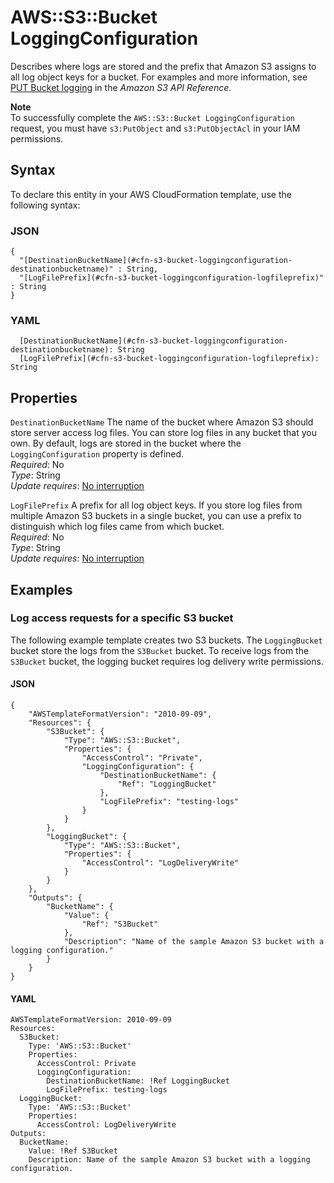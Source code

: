 # AWS::S3::Bucket LoggingConfiguration<a name="aws-properties-s3-bucket-loggingconfiguration"></a>

Describes where logs are stored and the prefix that Amazon S3 assigns to all log object keys for a bucket\. For examples and more information, see [PUT Bucket logging](https://docs.aws.amazon.com/AmazonS3/latest/API/RESTBucketPUTlogging.html) in the *Amazon S3 API Reference*\.

**Note**  
To successfully complete the `AWS::S3::Bucket LoggingConfiguration` request, you must have `s3:PutObject` and `s3:PutObjectAcl` in your IAM permissions\.

## Syntax<a name="aws-properties-s3-bucket-loggingconfiguration-syntax"></a>

To declare this entity in your AWS CloudFormation template, use the following syntax:

### JSON<a name="aws-properties-s3-bucket-loggingconfiguration-syntax.json"></a>

```
{
  "[DestinationBucketName](#cfn-s3-bucket-loggingconfiguration-destinationbucketname)" : String,
  "[LogFilePrefix](#cfn-s3-bucket-loggingconfiguration-logfileprefix)" : String
}
```

### YAML<a name="aws-properties-s3-bucket-loggingconfiguration-syntax.yaml"></a>

```
  [DestinationBucketName](#cfn-s3-bucket-loggingconfiguration-destinationbucketname): String
  [LogFilePrefix](#cfn-s3-bucket-loggingconfiguration-logfileprefix): String
```

## Properties<a name="aws-properties-s3-bucket-loggingconfiguration-properties"></a>

`DestinationBucketName`  <a name="cfn-s3-bucket-loggingconfiguration-destinationbucketname"></a>
The name of the bucket where Amazon S3 should store server access log files\. You can store log files in any bucket that you own\. By default, logs are stored in the bucket where the `LoggingConfiguration` property is defined\.  
*Required*: No  
*Type*: String  
*Update requires*: [No interruption](https://docs.aws.amazon.com/AWSCloudFormation/latest/UserGuide/using-cfn-updating-stacks-update-behaviors.html#update-no-interrupt)

`LogFilePrefix`  <a name="cfn-s3-bucket-loggingconfiguration-logfileprefix"></a>
A prefix for all log object keys\. If you store log files from multiple Amazon S3 buckets in a single bucket, you can use a prefix to distinguish which log files came from which bucket\.  
*Required*: No  
*Type*: String  
*Update requires*: [No interruption](https://docs.aws.amazon.com/AWSCloudFormation/latest/UserGuide/using-cfn-updating-stacks-update-behaviors.html#update-no-interrupt)

## Examples<a name="aws-properties-s3-bucket-loggingconfiguration--examples"></a>



### Log access requests for a specific S3 bucket<a name="aws-properties-s3-bucket-loggingconfiguration--examples--Log_access_requests_for_a_specific_S3_bucket"></a>

The following example template creates two S3 buckets\. The `LoggingBucket` bucket store the logs from the `S3Bucket` bucket\. To receive logs from the `S3Bucket` bucket, the logging bucket requires log delivery write permissions\.

#### JSON<a name="aws-properties-s3-bucket-loggingconfiguration--examples--Log_access_requests_for_a_specific_S3_bucket--json"></a>

```
{
    "AWSTemplateFormatVersion": "2010-09-09",
    "Resources": {
        "S3Bucket": {
            "Type": "AWS::S3::Bucket",
            "Properties": {
                "AccessControl": "Private",
                "LoggingConfiguration": {
                    "DestinationBucketName": {
                        "Ref": "LoggingBucket"
                    },
                    "LogFilePrefix": "testing-logs"
                }
            }
        },
        "LoggingBucket": {
            "Type": "AWS::S3::Bucket",
            "Properties": {
                "AccessControl": "LogDeliveryWrite"
            }
        }
    },
    "Outputs": {
        "BucketName": {
            "Value": {
                "Ref": "S3Bucket"
            },
            "Description": "Name of the sample Amazon S3 bucket with a logging configuration."
        }
    }
}
```

#### YAML<a name="aws-properties-s3-bucket-loggingconfiguration--examples--Log_access_requests_for_a_specific_S3_bucket--yaml"></a>

```
AWSTemplateFormatVersion: 2010-09-09
Resources:
  S3Bucket:
    Type: 'AWS::S3::Bucket'
    Properties:
      AccessControl: Private
      LoggingConfiguration:
        DestinationBucketName: !Ref LoggingBucket
        LogFilePrefix: testing-logs
  LoggingBucket:
    Type: 'AWS::S3::Bucket'
    Properties:
      AccessControl: LogDeliveryWrite
Outputs:
  BucketName:
    Value: !Ref S3Bucket
    Description: Name of the sample Amazon S3 bucket with a logging configuration.
```
